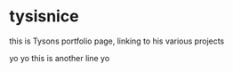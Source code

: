 # tysisnice

this is Tysons portfolio page, linking to his various projects

yo yo this is another line yo
